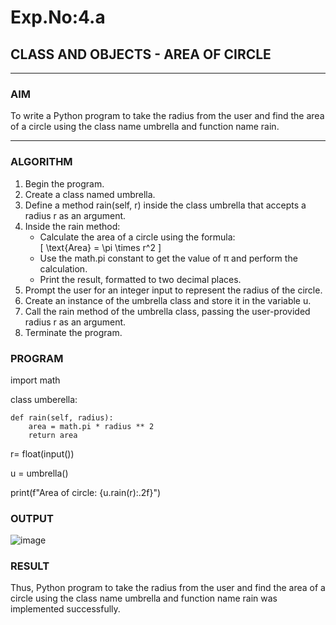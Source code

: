 # Exp.No:4.a
## CLASS AND OBJECTS - AREA OF CIRCLE

---

### AIM  
To write a Python program to take the radius from the user and find the area of a circle using the class name umbrella and function name rain.

---

### ALGORITHM

1. Begin the program.  
2. Create a class named umbrella.  
3. Define a method rain(self, r) inside the class umbrella that accepts a radius r as an argument.  
4. Inside the rain method:  
   - Calculate the area of a circle using the formula:  
     \[ \text{Area} = \pi \times r^2 \]  
   - Use the math.pi constant to get the value of π and perform the calculation.  
   - Print the result, formatted to two decimal places.  
5. Prompt the user for an integer input to represent the radius of the circle.  
6. Create an instance of the umbrella class and store it in the variable u.  
7. Call the rain method of the umbrella class, passing the user-provided radius r as an argument.  
8. Terminate the program.


### PROGRAM

import math  

class umberella: 

    def rain(self, radius):
        area = math.pi * radius ** 2  
        return area 
        
r= float(input())

u = umbrella()

print(f"Area of circle: {u.rain(r):.2f}")

### OUTPUT

![image](https://github.com/user-attachments/assets/56b14187-1791-4790-a024-618a3b09b9cb)


### RESULT
Thus, Python program to take the radius from the user and find the area of a circle using the class name umbrella and function name rain was implemented successfully.

